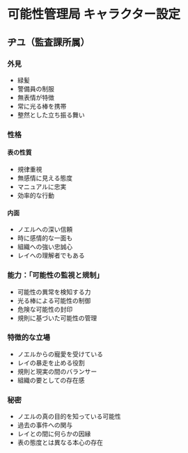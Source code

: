 # 可能性管理局 キャラクター設定

## ヂユ（監査課所属）

### 外見
- 緑髪
- 警備員の制服
- 無表情が特徴
- 常に光る棒を携帯
- 整然とした立ち振る舞い

### 性格
#### 表の性質
- 規律重視
- 無感情に見える態度
- マニュアルに忠実
- 効率的な行動

#### 内面
- ノエルへの深い信頼
- 時に感情的な一面も
- 組織への強い忠誠心
- レイへの理解者でもある

### 能力：「可能性の監視と規制」
- 可能性の異常を検知する力
- 光る棒による可能性の制御
- 危険な可能性の封印
- 規則に基づいた可能性の管理

### 特徴的な立場
- ノエルからの寵愛を受けている
- レイの暴走を止める役割
- 規則と現実の間のバランサー
- 組織の要としての存在感

### 秘密
- ノエルの真の目的を知っている可能性
- 過去の事件への関与
- レイとの間に何らかの因縁
- 表の態度とは異なる本心の存在